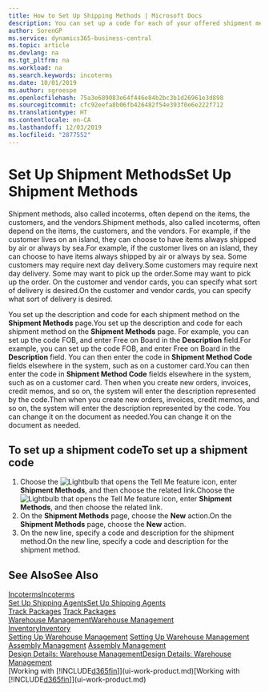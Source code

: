 ```yaml
---
title: How to Set Up Shipping Methods | Microsoft Docs
description: You can set up a code for each of your offered shipment methods, such as  and enter information about them.
author: SorenGP
ms.service: dynamics365-business-central
ms.topic: article
ms.devlang: na
ms.tgt_pltfrm: na
ms.workload: na
ms.search.keywords: incoterms
ms.date: 10/01/2019
ms.author: sgroespe
ms.openlocfilehash: 75a3e689083e64f446e84b2bc3b1d26961e3d898
ms.sourcegitcommit: cfc92eefa8b06fb426482f54e393f0e6e222f712
ms.translationtype: HT
ms.contentlocale: en-CA
ms.lasthandoff: 12/03/2019
ms.locfileid: "2877552"
---
```

# <a name="set-up-shipment-methods"></a><span data-ttu-id="4836e-103">Set Up Shipment Methods</span><span class="sxs-lookup"><span data-stu-id="4836e-103">Set Up Shipment Methods</span></span>
<span data-ttu-id="4836e-104">Shipment methods, also called incoterms, often depend on the items, the customers, and the vendors.</span><span class="sxs-lookup"><span data-stu-id="4836e-104">Shipment methods, also called incoterms, often depend on the items, the customers, and the vendors.</span></span> <span data-ttu-id="4836e-105">For example, if the customer lives on an island, they can choose to have items always shipped by air or always by sea.</span><span class="sxs-lookup"><span data-stu-id="4836e-105">For example, if the customer lives on an island, they can choose to have items always shipped by air or always by sea.</span></span> <span data-ttu-id="4836e-106">Some customers may require next day delivery.</span><span class="sxs-lookup"><span data-stu-id="4836e-106">Some customers may require next day delivery.</span></span> <span data-ttu-id="4836e-107">Some may want to pick up the order.</span><span class="sxs-lookup"><span data-stu-id="4836e-107">Some may want to pick up the order.</span></span> <span data-ttu-id="4836e-108">On the customer and vendor cards, you can specify what sort of delivery is desired.</span><span class="sxs-lookup"><span data-stu-id="4836e-108">On the customer and vendor cards, you can specify what sort of delivery is desired.</span></span>

<span data-ttu-id="4836e-109">You set up the description and code for each shipment method on the **Shipment Methods** page.</span><span class="sxs-lookup"><span data-stu-id="4836e-109">You set up the description and code for each shipment method on the **Shipment Methods** page.</span></span> <span data-ttu-id="4836e-110">For example, you can set up the code FOB, and enter Free on Board in the **Description** field.</span><span class="sxs-lookup"><span data-stu-id="4836e-110">For example, you can set up the code FOB, and enter Free on Board in the **Description** field.</span></span> <span data-ttu-id="4836e-111">You can then enter the code in **Shipment Method Code** fields elsewhere in the system, such as on a customer card.</span><span class="sxs-lookup"><span data-stu-id="4836e-111">You can then enter the code in **Shipment Method Code** fields elsewhere in the system, such as on a customer card.</span></span> <span data-ttu-id="4836e-112">Then when you create new orders, invoices, credit memos, and so on, the system will enter the description represented by the code.</span><span class="sxs-lookup"><span data-stu-id="4836e-112">Then when you create new orders, invoices, credit memos, and so on, the system will enter the description represented by the code.</span></span> <span data-ttu-id="4836e-113">You can change it on the document as needed.</span><span class="sxs-lookup"><span data-stu-id="4836e-113">You can change it on the document as needed.</span></span>

## <a name="to-set-up-a-shipment-code"></a><span data-ttu-id="4836e-114">To set up a shipment code</span><span class="sxs-lookup"><span data-stu-id="4836e-114">To set up a shipment code</span></span>
1. <span data-ttu-id="4836e-115">Choose the ![Lightbulb that opens the Tell Me feature](media/ui-search/search_small.png "Tell me what you want to do") icon, enter **Shipment Methods**, and then choose the related link.</span><span class="sxs-lookup"><span data-stu-id="4836e-115">Choose the ![Lightbulb that opens the Tell Me feature](media/ui-search/search_small.png "Tell me what you want to do") icon, enter **Shipment Methods**, and then choose the related link.</span></span>
2. <span data-ttu-id="4836e-116">On the **Shipment Methods** page, choose the **New** action.</span><span class="sxs-lookup"><span data-stu-id="4836e-116">On the **Shipment Methods** page, choose the **New** action.</span></span>
3. <span data-ttu-id="4836e-117">On the new line, specify a code and description for the shipment method.</span><span class="sxs-lookup"><span data-stu-id="4836e-117">On the new line, specify a code and description for the shipment method.</span></span>

## <a name="see-also"></a><span data-ttu-id="4836e-118">See Also</span><span class="sxs-lookup"><span data-stu-id="4836e-118">See Also</span></span>
[<span data-ttu-id="4836e-119">Incoterms</span><span class="sxs-lookup"><span data-stu-id="4836e-119">Incoterms</span></span>](https://iccwbo.org/resources-for-business/incoterms-rules)  
[<span data-ttu-id="4836e-120">Set Up Shipping Agents</span><span class="sxs-lookup"><span data-stu-id="4836e-120">Set Up Shipping Agents</span></span>](sales-how-to-set-up-shipping-agents.md)  
<span data-ttu-id="4836e-121">[Track Packages](sales-how-track-packages.md)  </span><span class="sxs-lookup"><span data-stu-id="4836e-121">[Track Packages](sales-how-track-packages.md)  </span></span>  
[<span data-ttu-id="4836e-122">Warehouse Management</span><span class="sxs-lookup"><span data-stu-id="4836e-122">Warehouse Management</span></span>](warehouse-manage-warehouse.md)  
[<span data-ttu-id="4836e-123">Inventory</span><span class="sxs-lookup"><span data-stu-id="4836e-123">Inventory</span></span>](inventory-manage-inventory.md)  
<span data-ttu-id="4836e-124">[Setting Up Warehouse Management](warehouse-setup-warehouse.md)   </span><span class="sxs-lookup"><span data-stu-id="4836e-124">[Setting Up Warehouse Management](warehouse-setup-warehouse.md)   </span></span>  
<span data-ttu-id="4836e-125">[Assembly Management](assembly-assemble-items.md)  </span><span class="sxs-lookup"><span data-stu-id="4836e-125">[Assembly Management](assembly-assemble-items.md)  </span></span>  
[<span data-ttu-id="4836e-126">Design Details: Warehouse Management</span><span class="sxs-lookup"><span data-stu-id="4836e-126">Design Details: Warehouse Management</span></span>](design-details-warehouse-management.md)  
<span data-ttu-id="4836e-127">[Working with [!INCLUDE[d365fin](includes/d365fin_md.md)]](ui-work-product.md)</span><span class="sxs-lookup"><span data-stu-id="4836e-127">[Working with [!INCLUDE[d365fin](includes/d365fin_md.md)]](ui-work-product.md)</span></span>  
